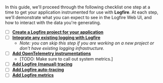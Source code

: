 In this guide, we'll proceed through the following checklist one step at a time to get your application instrumented for
use with **Logfire**. At each step, we'll demonstrate what you can expect to see in the Logfire Web UI, and how to interact
with the data you're generating.

* [ ] **[Create a Logfire project for your application](01_create_a_project.md)**
* [ ] **[Integrate any existing logging with Logfire](02_integrate_existing_logging.md)**
    *  *Note: you can skip this step if you are working on a new project or don't have existing logging infrastructure.*
* [ ] **[Add OpenTelemetry instrumentations](03_add_otel_instrumentations.md)**
    * [TODO: Make sure to call out system metrics.]
* [ ] **[Add Logfire (manual) tracing](04_add_manual_tracing.md)**
* [ ] **[Add Logfire auto-tracing](05_add_auto_tracing.md)**
* [ ] **[Add Logfire metrics](06_add_metrics.md)**

